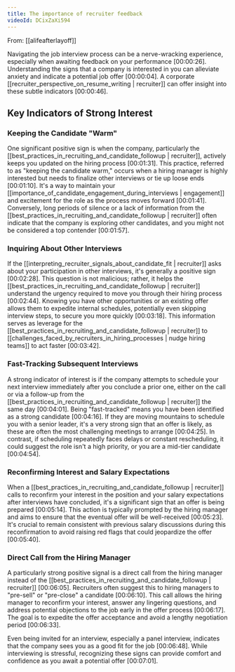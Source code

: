 ```yaml
---
title: The importance of recruiter feedback
videoId: DCixZaXi594
---
```


From: [[alifeafterlayoff]] <br/> 

Navigating the job interview process can be a nerve-wracking experience, especially when awaiting feedback on your performance [00:00:26]. Understanding the signs that a company is interested in you can alleviate anxiety and indicate a potential job offer [00:00:04]. A corporate [[recruiter_perspective_on_resume_writing | recruiter]] can offer insight into these subtle indicators [00:00:46].

## Key Indicators of Strong Interest

### Keeping the Candidate "Warm"
One significant positive sign is when the company, particularly the [[best_practices_in_recruiting_and_candidate_followup | recruiter]], actively keeps you updated on the hiring process [00:01:31]. This practice, referred to as "keeping the candidate warm," occurs when a hiring manager is highly interested but needs to finalize other interviews or tie up loose ends [00:01:10]. It's a way to maintain your [[importance_of_candidate_engagement_during_interviews | engagement]] and excitement for the role as the process moves forward [00:01:41]. Conversely, long periods of silence or a lack of information from the [[best_practices_in_recruiting_and_candidate_followup | recruiter]] often indicate that the company is exploring other candidates, and you might not be considered a top contender [00:01:57].

### Inquiring About Other Interviews
If the [[interpreting_recruiter_signals_about_candidate_fit | recruiter]] asks about your participation in other interviews, it's generally a positive sign [00:02:28]. This question is not malicious; rather, it helps the [[best_practices_in_recruiting_and_candidate_followup | recruiter]] understand the urgency required to move you through their hiring process [00:02:44]. Knowing you have other opportunities or an existing offer allows them to expedite internal schedules, potentially even skipping interview steps, to secure you more quickly [00:03:18]. This information serves as leverage for the [[best_practices_in_recruiting_and_candidate_followup | recruiter]] to [[challenges_faced_by_recruiters_in_hiring_processes | nudge hiring teams]] to act faster [00:03:42].

### Fast-Tracking Subsequent Interviews
A strong indicator of interest is if the company attempts to schedule your next interview immediately after you conclude a prior one, either on the call or via a follow-up from the [[best_practices_in_recruiting_and_candidate_followup | recruiter]] the same day [00:04:01]. Being "fast-tracked" means you have been identified as a strong candidate [00:04:16]. If they are moving mountains to schedule you with a senior leader, it's a very strong sign that an offer is likely, as these are often the most challenging meetings to arrange [00:04:25]. In contrast, if scheduling repeatedly faces delays or constant rescheduling, it could suggest the role isn't a high priority, or you are a mid-tier candidate [00:04:54].

### Reconfirming Interest and Salary Expectations
When a [[best_practices_in_recruiting_and_candidate_followup | recruiter]] calls to reconfirm your interest in the position and your salary expectations after interviews have concluded, it's a significant sign that an offer is being prepared [00:05:14]. This action is typically prompted by the hiring manager and aims to ensure that the eventual offer will be well-received [00:05:23]. It's crucial to remain consistent with previous salary discussions during this reconfirmation to avoid raising red flags that could jeopardize the offer [00:05:40].

### Direct Call from the Hiring Manager
A particularly strong positive signal is a direct call from the hiring manager instead of the [[best_practices_in_recruiting_and_candidate_followup | recruiter]] [00:06:05]. Recruiters often suggest this to hiring managers to "pre-sell" or "pre-close" a candidate [00:06:10]. This call allows the hiring manager to reconfirm your interest, answer any lingering questions, and address potential objections to the job early in the offer process [00:06:17]. The goal is to expedite the offer acceptance and avoid a lengthy negotiation period [00:06:33].

Even being invited for an interview, especially a panel interview, indicates that the company sees you as a good fit for the job [00:06:48]. While interviewing is stressful, recognizing these signs can provide comfort and confidence as you await a potential offer [00:07:01].